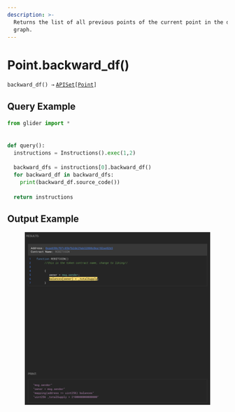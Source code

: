 ```yaml
---
description: >-
  Returns the list of all previous points of the current point in the data flow
  graph.
---
```


# Point.backward\_df()

`backward_df() →` [`APISet`](../../iterables/apiset.md)`[`[`Point`](./)`]`

## Query Example

```python
from glider import *


def query():
  instructions = Instructions().exec(1,2)

  backward_dfs = instructions[0].backward_df()
  for backward_df in backward_dfs:
    print(backward_df.source_code())

  return instructions
```

## Output Example

<figure><img src="../../../.gitbook/assets/image (23).png" alt=""><figcaption></figcaption></figure>

